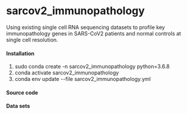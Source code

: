 # sarcov2_immunopathology
Using existing single cell RNA sequencing datasets to profile key immunopathology genes in SARS-CoV2 patients and normal controls at single cell resolution.

#### Installation
1. sudo conda create -n sarcov2_immunopathology python=3.6.8
2. conda activate sarcov2_immunopathology
3. conda env update --file sarcov2_immunopathology.yml 

#### Source code

#### Data sets
